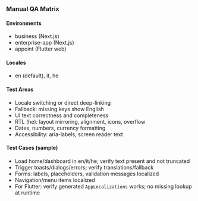 ### Manual QA Matrix

#### Environments
- business (Next.js)
- enterprise-app (Next.js)
- appoint (Flutter web)

#### Locales
- en (default), it, he

#### Test Areas
- Locale switching or direct deep-linking
- Fallback: missing keys show English
- UI text correctness and completeness
- RTL (he): layout mirroring, alignment, icons, overflow
- Dates, numbers, currency formatting
- Accessibility: aria-labels, screen reader text

#### Test Cases (sample)
- Load home/dashboard in en/it/he; verify text present and not truncated
- Trigger toasts/dialogs/errors; verify translations/fallback
- Forms: labels, placeholders, validation messages localized
- Navigation/menu items localized
- For Flutter: verify generated `AppLocalizations` works; no missing lookup at runtime



